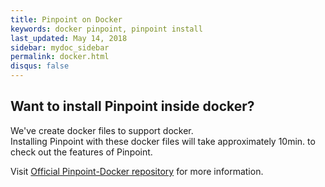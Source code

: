 ```yaml
---
title: Pinpoint on Docker
keywords: docker pinpoint, pinpoint install
last_updated: May 14, 2018
sidebar: mydoc_sidebar
permalink: docker.html
disqus: false
---
```


## Want to install Pinpoint inside docker?

We've create docker files to support docker.  
Installing Pinpoint with these docker files will take approximately 10min. to check out the features of Pinpoint.

Visit [Official Pinpoint-Docker repository](https://github.com/pinpoint-apm/pinpoint-docker) for more information.